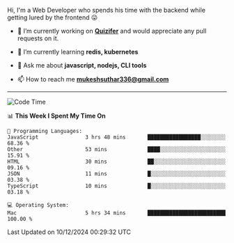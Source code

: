 Hi, I'm a Web Developer who spends his time with the backend while getting lured by the frontend 😜

- 🔭 I’m currently working on **[Quizifer](https://github.com/SutharMukesh/Quizifer/)** and would appreciate any pull requests on it.

- 🌱 I’m currently learning **redis, kubernetes**

- 💬 Ask me about **javascript, nodejs, CLI tools**

- 📫 How to reach me **mukeshsuthar336@gmail.com**

---
<!--START_SECTION:waka-->
![Code Time](http://img.shields.io/badge/Code%20Time-3%2C195%20hrs%204%20mins-blue)

📊 **This Week I Spent My Time On** 

```text
💬 Programming Languages: 
JavaScript               3 hrs 48 mins       █████████████████░░░░░░░░   68.36 % 
Other                    53 mins             ████░░░░░░░░░░░░░░░░░░░░░   15.91 % 
HTML                     30 mins             ██░░░░░░░░░░░░░░░░░░░░░░░   09.16 % 
JSON                     11 mins             █░░░░░░░░░░░░░░░░░░░░░░░░   03.38 % 
TypeScript               10 mins             █░░░░░░░░░░░░░░░░░░░░░░░░   03.18 % 

💻 Operating System: 
Mac                      5 hrs 34 mins       █████████████████████████   100.00 % 
```


 Last Updated on 10/12/2024 00:29:32 UTC
<!--END_SECTION:waka-->
